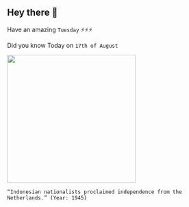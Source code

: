 ## Hey there 👋
Have an amazing `Tuesday` ⚡⚡⚡

Did you know Today on `17th of August`
 
 [<img src="https://upload.wikimedia.org/wikipedia/commons/f/f1/Indonesia_declaration_of_independence_17_August_1945.jpg" width="300" />](https://en.wikipedia.org/wiki/Proclamation_of_Indonesian_Independence) 
 ```
“Indonesian nationalists proclaimed independence from the Netherlands.” (Year: 1945)
```
